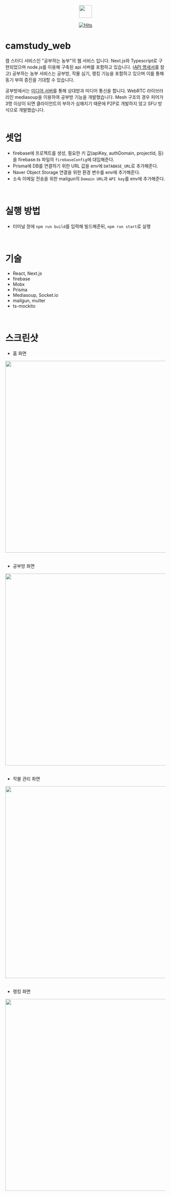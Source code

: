 <p align="center"><img src="https://github.com/Foundy-LLC/camstudy-web/assets/56541313/c64b25b1-1df9-4550-88b0-eab7f2fad6a2" height="40px"></p>

<div align="center">  
  
  [![Hits](https://hits.seeyoufarm.com/api/count/incr/badge.svg?url=https%3A%2F%2Fgithub.com%2FFoundy-LLC%2Fcamstudy-web&count_bg=%2379C83D&title_bg=%23555555&icon=&icon_color=%23E7E7E7&title=hits&edge_flat=false)](https://hits.seeyoufarm.com)  
  
</div>  

# camstudy_web  

캠 스터디 서비스인 "공부하는 농부"의 웹 서비스 입니다. Next.js와 Typescript로 구현되었으며 node.js를 이용해 구축된 api 서버를 포함하고 있습니다. ([API 명세서](https://www.notion.so/siroo/API-d29bb558f5d648ef850160cf9ea78845?pvs=4)를 참고)
공부하는 농부 서비스는 공부방, 작물 심기, 랭킹 기능을 포함하고 있으며 이를 통해 동기 부여 증진을 기대할 수 있습니다.  

공부방에서는 [미디어 서버](https://github.com/Foundy-LLC/camstudy-webrtc-server)를 통해 상대방과 미디어 통신을 합니다. WebRTC 라이브러리인 mediasoup을 이용하여 공부방 기능을 개발했습니다. Mesh 구조의 경우 피어가 3명 이상이 되면 클라이언트의 부하가 심해지기 때문에 P2P로 개발하지 않고 SFU 방식으로 개발했습니다.
<br/>
<br/>  

# 셋업 
- firebase에 프로젝트를 생성, 필요한 키 값(apiKey, authDomain, projectId, 등)을 firebase.ts 파일의 `firebaseConfig`에 대입해준다.
- Prisma에 DB를 연결하기 위한 URL 값을 env에 `DATABASE_URL`로 추가해준다.
- Naver Object Storage 연결을 위한 환경 변수를 env에 추가해준다.
- 소속 이메일 전송을 위한 mailgun의 `Domain URL`과 `API key`를 env에 추가해준다.  
<br/>  

# 실행 방법
- 터미널 창에 `npm run build`를 입력해 빌드해준뒤, `npm run start`로 실행
<br/>  

# 기술
- React, Next.js
- firebase
- Mobx
- Prisma
- Mediasoup, Socket.io
- mailgun, multer
- ts-mockito
<br/>  

# 스크린샷
- 홈 화면  
  
<img src="https://github.com/Foundy-LLC/camstudy-web/assets/56541313/0c716d7d-4586-4422-bc4e-bc370af4fe7b"  height="600px">  
<br/>
<br/>  

- 공부방 화면  
<img src="https://github.com/Foundy-LLC/camstudy-web/assets/56541313/67d3430a-061f-4699-bfcf-8a9d1b1723c9"  height="600px">  
<br/>
<br/>  

- 작물 관리 화면  
  
<img src="https://github.com/Foundy-LLC/camstudy-web/assets/56541313/8bd11760-259d-4cc1-8791-94160d7b1b8d"  height="600px">  
<br/>
<br/>  

- 랭킹 화면  
  
<img src="https://github.com/Foundy-LLC/camstudy-web/assets/56541313/52cc7808-48f1-4351-a5f1-bdc968d54e82"  height="600px">  
